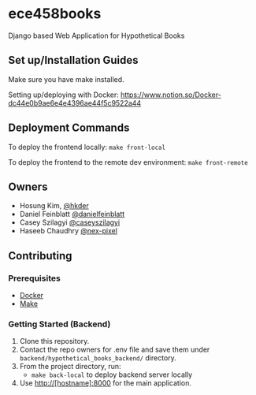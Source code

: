 
# ece458books
Django based Web Application for Hypothetical Books

## Set up/Installation Guides

Make sure you have make installed.

Setting up/deploying with Docker: https://www.notion.so/Docker-dc44e0b9ae6e4e4396ae44f5c9522a44

## Deployment Commands

To deploy the frontend locally: `make front-local`

To deploy the frontend to the remote dev environment: `make front-remote`

## Owners

- Hosung Kim, [@hkder](https://github.com/hkder)
- Daniel Feinblatt [@danielfeinblatt](https://github.com/danielfeinblatt)
- Casey Szilagyi [@caseyszilagyi](https://github.com/caseyszilagyi)
- Haseeb Chaudhry [@nex-pixel](https://github.com/nex-pixel)

## Contributing

### Prerequisites

- [Docker](https://docs.docker.com/engine/install/ubuntu/)
- [Make](https://www.gnu.org/software/make/)

### Getting Started (Backend)

1. Clone this repository.
2. Contact the repo owners for .env file and save them under `backend/hypothetical_books_backend/` directory.
3. From the project directory, run:
   - `make back-local` to deploy backend server locally
4. Use <http://[hostname]:8000> for the main application.

